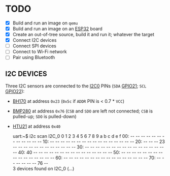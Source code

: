 # TODO

- [X] Build and run an image on `qemu`
- [X] Build and run an image on an [ESP32] board
- [X] Create an out-of-tree source, build it and run it; whatever the target
- [X] Connect I2C devices
- [ ] Connect SPI devices
- [ ] Connect to Wi-Fi network
- [ ] Pair using Bluetooth

## I2C DEVICES

Three I2C sensors are connected to the [I2C0] PINs (`SDA` [GPIO21][ESP32];
`SCL` [GPIO22][ESP32]):

- [BH170] at address `0x23` (`0x5c` if `ADDR` PIN is < 0.7 * `VCC`)
- [BMP280] at address `0x76` (`CSB` and `SDO` are left not connected; `CSB` is
  pulled-up; `SDO` is pulled-down)
- [HTU21] at address `0x40`

	uart:~$ i2c scan I2C_0
	     0  1  2  3  4  5  6  7  8  9  a  b  c  d  e  f
	00:             -- -- -- -- -- -- -- -- -- -- -- -- 
	10: -- -- -- -- -- -- -- -- -- -- -- -- -- -- -- -- 
	20: -- -- -- 23 -- -- -- -- -- -- -- -- -- -- -- -- 
	30: -- -- -- -- -- -- -- -- -- -- -- -- -- -- -- -- 
	40: 40 -- -- -- -- -- -- -- -- -- -- -- -- -- -- -- 
	50: -- -- -- -- -- -- -- -- -- -- -- -- -- -- -- -- 
	60: -- -- -- -- -- -- -- -- -- -- -- -- -- -- -- -- 
	70: -- -- -- -- -- -- 76 --                         
	3 devices found on I2C_0
	(...)

[ESP32]: https://cdn.shopify.com/s/files/1/1509/1638/files/ESP-32_NodeMCU_Developmentboard_Pinout.pdf?v=1609851295
[I2C0]: https://github.com/zephyrproject-rtos/zephyr/blob/566d07e00cce33f70ddc759d383950b9600c217b/boards/xtensa/esp32/esp32.dts#L64-L65
[BH170]: https://www.az-delivery.de/en/products/gy-302-bh1750-lichtsensor-lichtstaerke-modul-fuer-arduino-und-raspberry-pi
[BMP280]: https://www.az-delivery.de/en/products/azdelivery-bmp280-barometrischer-sensor-luftdruck-modul-fur-arduino-und-raspberry-pi
[HTU21]: https://www.az-delivery.de/en/products/gy-21-temperatur-sensor-modul
